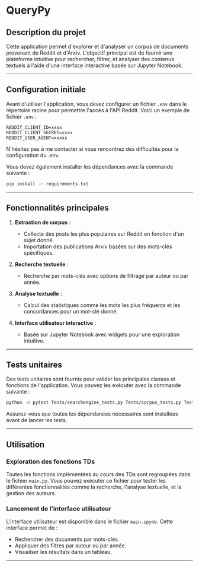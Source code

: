 # QueryPy

## Description du projet

Cette application permet d'explorer et d'analyser un corpus de documents provenant de Reddit et d'Arxiv. L'objectif principal est de fournir une plateforme intuitive pour rechercher, filtrer, et analyser des contenus textuels à l'aide d'une interface interactive basée sur Jupyter Notebook.

---

## Configuration initiale

Avant d'utiliser l'application, vous devez configurer un fichier `.env` dans le répertoire racine pour permettre l'accès à l'API Reddit. Voici un exemple de fichier `.env` :

```
REDDIT_CLIENT_ID=xxxx
REDDIT_CLIENT_SECRET=xxxx
REDDIT_USER_AGENT=xxxxx
```
N'hésitez pas à me contacter si vous rencontrez des difficultés pour la configuration du .env.

Vous devez également installer les dépendances avec la commande suivante :

```bash
pip install -r requirements.txt
```


---

## Fonctionnalités principales

1. **Extraction de corpus** :
   - Collecte des posts les plus populaires sur Reddit en fonction d'un sujet donné.
   - Importation des publications Arxiv basées sur des mots-clés spécifiques.

2. **Recherche textuelle** :
   - Recherche par mots-clés avec options de filtrage par auteur ou par année.

3. **Analyse textuelle** :
   - Calcul des statistiques comme les mots les plus fréquents et les concordances pour un mot-clé donné.

4. **Interface utilisateur interactive** :
   - Basée sur Jupyter Notebook avec widgets pour une exploration intuitive.

---

## Tests unitaires

Des tests unitaires sont fournis pour valider les principales classes et fonctions de l'application. Vous pouvez les exécuter avec la commande suivante :

```bash
python -m pytest Tests/searchengine_tests.py Tests/corpus_tests.py Tests/author_tests.py
```

Assurez-vous que toutes les dépendances nécessaires sont installées avant de lancer les tests.

---

## Utilisation

### Exploration des fonctions TDs

Toutes les fonctions implémentées au cours des TDs sont regroupées dans le fichier `main.py`. Vous pouvez exécuter ce fichier pour tester les différentes fonctionnalités comme la recherche, l'analyse textuelle, et la gestion des auteurs.

### Lancement de l'interface utilisateur

L'interface utilisateur est disponible dans le fichier `main.ipynb`. Cette interface permet de :
- Rechercher des documents par mots-clés.
- Appliquer des filtres par auteur ou par année.
- Visualiser les résultats dans un tableau.
---